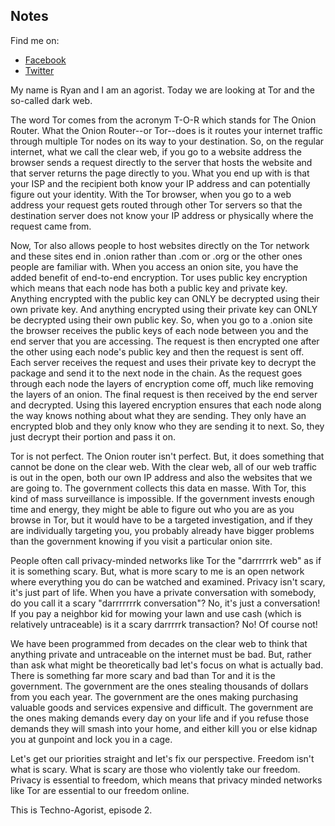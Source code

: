 ## Notes

Find me on:
* [Facebook](https://www.facebook.com/TechnoAgorist)
* [Twitter](https://twitter.com/TechnoAgorist)

My name is Ryan and I am an agorist. Today we are looking at Tor and the so-called dark web.

The word Tor comes from the acronym T-O-R which stands for The Onion Router. What the Onion Router--or Tor--does is it routes your internet traffic through multiple Tor nodes on its way to your destination. So, on the regular internet, what we call the clear web, if you go to a website address the browser sends a request directly to the server that hosts the website and that server returns the page directly to you. What you end up with is that your ISP and the recipient both know your IP address and can potentially figure out your identity. With the Tor browser, when you go to a web address your request gets routed through other Tor servers so that the destination server does not know your IP address or physically where the request came from.

Now, Tor also allows people to host websites directly on the Tor network and these sites end in .onion rather than .com or .org or the other ones people are familiar with. When you access an onion site, you have the added benefit of end-to-end encryption. Tor uses public key encryption which means that each node has both a public key and private key. Anything encrypted with the public key can ONLY be decrypted using their own private key. And anything encrypted using their private key can ONLY be decrypted using their own public key. So, when you go to a .onion site the browser receives the public keys of each node between you and the end server that you are accessing. The request is then encrypted one after the other using each node's public key and then the request is sent off. Each server receives the request and uses their private key to decrypt the package and send it to the next node in the chain. As the request goes through each node the layers of encryption come off, much like removing the layers of an onion. The final request is then received by the end server and decrypted. Using this layered encryption ensures that each node along the way knows nothing about what they are sending. They only have an encrypted blob and they only know who they are sending it to next. So, they just decrypt their portion and pass it on.

Tor is not perfect. The Onion router isn't perfect. But, it does something that cannot be done on the clear web. With the clear web, all of our web traffic is out in the open, both our own IP address and also the websites that we are going to. The government collects this data en masse. With Tor, this kind of mass surveillance is impossible. If the government invests enough time and energy, they might be able to figure out who you are as you browse in Tor, but it would have to be a targeted investigation, and if they are individually targeting you, you probably already have bigger problems than the government knowing if you visit a particular onion site.

People often call privacy-minded networks like Tor the "darrrrrrk web" as if it is something scary. But, what is more scary to me is an open network where everything you do can be watched and examined. Privacy isn't scary, it's just part of life. When you have a private conversation with somebody, do you call it a scary "darrrrrrrk conversation"? No, it's just a conversation! If you pay a neighbor kid for mowing your lawn and use cash (which is relatively untraceable) is it a scary darrrrrk transaction? No! Of course not!

We have been programmed from decades on the clear web to think that anything private and untraceable on the internet must be bad. But, rather than ask what might be theoretically bad let's focus on what is actually bad. There is something far more scary and bad than Tor and it is the government. The government are the ones stealing thousands of dollars from you each year. The government are the ones making purchasing valuable goods and services expensive and difficult. The government are the ones making demands every day on your life and if you refuse those demands they will smash into your home, and either kill you or else kidnap you at gunpoint and lock you in a cage.

Let's get our priorities straight and let's fix our perspective. Freedom isn't what is scary. What is scary are those who violently take our freedom. Privacy is essential to freedom, which means that privacy minded networks like Tor are essential to our freedom online.

This is Techno-Agorist, episode 2.
